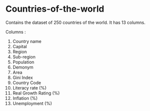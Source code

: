 # Countries-of-the-world

Contains the dataset of 250 countries of the world.
It has 13 columns.

Columns : 

1. Country name
2. Capital
3. Region
4. Sub-region
5. Population
6. Demonym
7. Area
8. Gini Index
9. Country Code
10. Literacy rate (%)
11. Real Growth Rating (%)
12. Inflation (%)
13. Unemployment (%)
